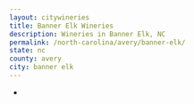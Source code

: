 ```yaml
---
layout: citywineries
title: Banner Elk Wineries
description: Wineries in Banner Elk, NC
permalink: /north-carolina/avery/banner-elk/
state: nc
county: avery
city: banner elk
---
```

-
